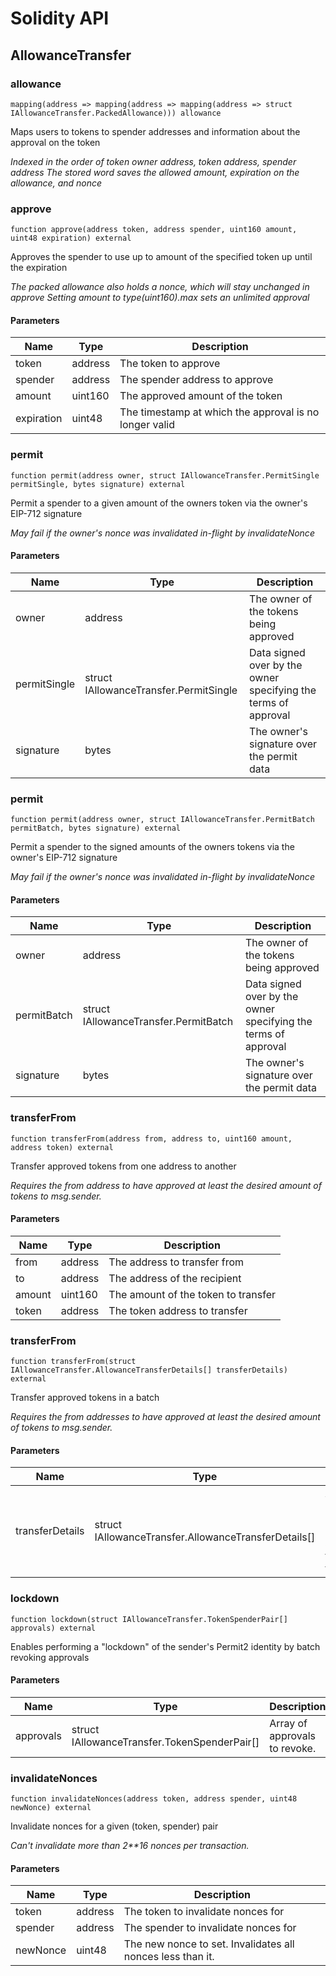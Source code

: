 # Solidity API

## AllowanceTransfer

### allowance

```solidity
mapping(address => mapping(address => mapping(address => struct IAllowanceTransfer.PackedAllowance))) allowance
```

Maps users to tokens to spender addresses and information about the approval on the token

_Indexed in the order of token owner address, token address, spender address
The stored word saves the allowed amount, expiration on the allowance, and nonce_

### approve

```solidity
function approve(address token, address spender, uint160 amount, uint48 expiration) external
```

Approves the spender to use up to amount of the specified token up until the expiration

_The packed allowance also holds a nonce, which will stay unchanged in approve
Setting amount to type(uint160).max sets an unlimited approval_

#### Parameters

| Name | Type | Description |
| ---- | ---- | ----------- |
| token | address | The token to approve |
| spender | address | The spender address to approve |
| amount | uint160 | The approved amount of the token |
| expiration | uint48 | The timestamp at which the approval is no longer valid |

### permit

```solidity
function permit(address owner, struct IAllowanceTransfer.PermitSingle permitSingle, bytes signature) external
```

Permit a spender to a given amount of the owners token via the owner's EIP-712 signature

_May fail if the owner's nonce was invalidated in-flight by invalidateNonce_

#### Parameters

| Name | Type | Description |
| ---- | ---- | ----------- |
| owner | address | The owner of the tokens being approved |
| permitSingle | struct IAllowanceTransfer.PermitSingle | Data signed over by the owner specifying the terms of approval |
| signature | bytes | The owner's signature over the permit data |

### permit

```solidity
function permit(address owner, struct IAllowanceTransfer.PermitBatch permitBatch, bytes signature) external
```

Permit a spender to the signed amounts of the owners tokens via the owner's EIP-712 signature

_May fail if the owner's nonce was invalidated in-flight by invalidateNonce_

#### Parameters

| Name | Type | Description |
| ---- | ---- | ----------- |
| owner | address | The owner of the tokens being approved |
| permitBatch | struct IAllowanceTransfer.PermitBatch | Data signed over by the owner specifying the terms of approval |
| signature | bytes | The owner's signature over the permit data |

### transferFrom

```solidity
function transferFrom(address from, address to, uint160 amount, address token) external
```

Transfer approved tokens from one address to another

_Requires the from address to have approved at least the desired amount
of tokens to msg.sender._

#### Parameters

| Name | Type | Description |
| ---- | ---- | ----------- |
| from | address | The address to transfer from |
| to | address | The address of the recipient |
| amount | uint160 | The amount of the token to transfer |
| token | address | The token address to transfer |

### transferFrom

```solidity
function transferFrom(struct IAllowanceTransfer.AllowanceTransferDetails[] transferDetails) external
```

Transfer approved tokens in a batch

_Requires the from addresses to have approved at least the desired amount
of tokens to msg.sender._

#### Parameters

| Name | Type | Description |
| ---- | ---- | ----------- |
| transferDetails | struct IAllowanceTransfer.AllowanceTransferDetails[] | Array of owners, recipients, amounts, and tokens for the transfers |

### lockdown

```solidity
function lockdown(struct IAllowanceTransfer.TokenSpenderPair[] approvals) external
```

Enables performing a "lockdown" of the sender's Permit2 identity
by batch revoking approvals

#### Parameters

| Name | Type | Description |
| ---- | ---- | ----------- |
| approvals | struct IAllowanceTransfer.TokenSpenderPair[] | Array of approvals to revoke. |

### invalidateNonces

```solidity
function invalidateNonces(address token, address spender, uint48 newNonce) external
```

Invalidate nonces for a given (token, spender) pair

_Can't invalidate more than 2**16 nonces per transaction._

#### Parameters

| Name | Type | Description |
| ---- | ---- | ----------- |
| token | address | The token to invalidate nonces for |
| spender | address | The spender to invalidate nonces for |
| newNonce | uint48 | The new nonce to set. Invalidates all nonces less than it. |


